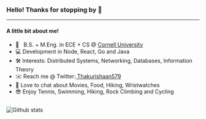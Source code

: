 ### Hello! Thanks for stopping by 👋
___
#### A little bit about me!

- 🏫  &nbsp; B.S. + M.Eng. in ECE + CS @ <a href="https://www.cornell.edu">Cornell University</a>
- 💻  Development in Node, React, Go and Java
- 🛠  Interests: Distributed Systems, Networking, Databases, Information Theory
- ✉️   Reach me @ Twitter:<a href=" https://twitter.com/Thakurishaan579"> Thakurishaan579</a>
- 💬  Love to chat about Movies, Food, Hiking, Wristwatches
- 😎  Enjoy Tennis, Swimming, Hiking, Rock Climbing and Cycling
<br></br>
<p align='left'>
  <img align="left" src="https://github-readme-stats.vercel.app/api?username=ishaanthakur&&show_icons=true&title_color=fff&icon_color=79ff97&text_color=efefef&bg_color=24292e" alt="Github stats" title="Github Stats">
</p>


<!--
**ishaanthakur/ishaanthakur** is a ✨ _special_ ✨ repository because its `README.md` (this file) appears on your GitHub profile.

Here are some ideas to get you started:

- 🔭 I’m currently working on ...
- 🌱 I’m currently learning ...
- 👯 I’m looking to collaborate on ...
- 🤔 I’m looking for help with ...
- 💬 Ask me about ...
- 📫 How to reach me: ...
- 😄 Pronouns: ...
- ⚡ Fun fact: ...
-->
